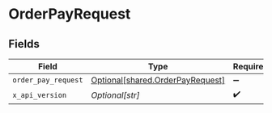 # OrderPayRequest


## Fields

| Field                                                                          | Type                                                                           | Required                                                                       | Description                                                                    |
| ------------------------------------------------------------------------------ | ------------------------------------------------------------------------------ | ------------------------------------------------------------------------------ | ------------------------------------------------------------------------------ |
| `order_pay_request`                                                            | [Optional[shared.OrderPayRequest]](undefined/models/shared/orderpayrequest.md) | :heavy_minus_sign:                                                             | N/A                                                                            |
| `x_api_version`                                                                | *Optional[str]*                                                                | :heavy_check_mark:                                                             | N/A                                                                            |